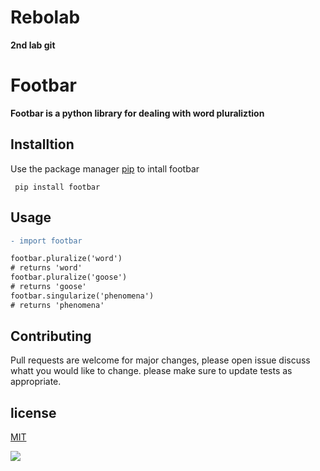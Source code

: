 # Rebolab
**2nd lab git**
# Footbar
**Footbar is a python library for dealing with word pluraliztion**
## Installtion
Use the package manager [pip](https://pip.com) to intall footbar
```
 pip install footbar
```
## Usage
```diff
- import footbar

footbar.pluralize('word') 
# returns 'word'
footbar.pluralize('goose')
# returns 'goose'
footbar.singularize('phenomena')
# returns 'phenomena'
```
## Contributing
Pull requests are welcome for major changes, please open issue discuss whatt you would like to change.
please make sure to update tests as appropriate.

 

## license
[MIT](www.mit.com)

![](https://commonmark.org/help/images/favicon.png)
